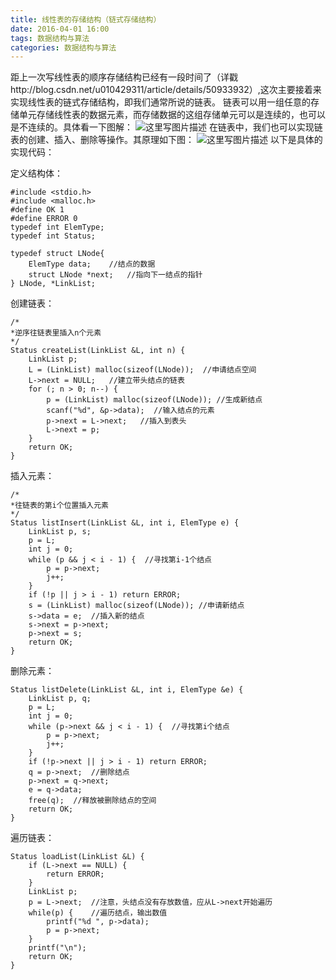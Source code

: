 ```yaml
---
title: 线性表的存储结构（链式存储结构）
date: 2016-04-01 16:00
tags: 数据结构与算法
categories: 数据结构与算法
---
```


距上一次写线性表的顺序存储结构已经有一段时间了（详戳http://blog.csdn.net/u010429311/article/details/50933932）,这次主要接着来实现线性表的链式存储结构，即我们通常所说的链表。
链表可以用一组任意的存储单元存储线性表的数据元素，而存储数据的这组存储单元可以是连续的，也可以是不连续的。具体看一下图解：
![这里写图片描述](http://img.blog.csdn.net/20160401154532452)
在链表中，我们也可以实现链表的创建、插入、删除等操作。其原理如下图：
![这里写图片描述](http://img.blog.csdn.net/20160401155006923)
以下是具体的实现代码：
<!--more-->
定义结构体：
```
#include <stdio.h>
#include <malloc.h>
#define OK 1
#define ERROR 0
typedef int ElemType;
typedef int Status;

typedef struct LNode{
    ElemType data;    //结点的数据
    struct LNode *next;   //指向下一结点的指针
} LNode, *LinkList;
```

创建链表：

```
/*
*逆序往链表里插入n个元素
*/
Status createList(LinkList &L, int n) {
    LinkList p;   
    L = (LinkList) malloc(sizeof(LNode));  //申请结点空间
    L->next = NULL;   //建立带头结点的链表
    for (; n > 0; n--) {
        p = (LinkList) malloc(sizeof(LNode)); //生成新结点
        scanf("%d", &p->data);  //输入结点的元素
        p->next = L->next;   //插入到表头
        L->next = p; 
    }
    return OK;
}
```

插入元素：

```
/*
*往链表的第i个位置插入元素
*/
Status listInsert(LinkList &L, int i, ElemType e) {
    LinkList p, s;
    p = L;
    int j = 0;
    while (p && j < i - 1) {  //寻找第i-1个结点
        p = p->next;  
        j++;
    }
    if (!p || j > i - 1) return ERROR;
    s = (LinkList) malloc(sizeof(LNode)); //申请新结点
    s->data = e;  //插入新的结点
    s->next = p->next;
    p->next = s;
    return OK;
}
```
删除元素：

```
Status listDelete(LinkList &L, int i, ElemType &e) {
    LinkList p, q;
    p = L;
    int j = 0;
    while (p->next && j < i - 1) {  //寻找第i个结点
        p = p->next;
        j++;
    }
    if (!p->next || j > i - 1) return ERROR;
    q = p->next;  //删除结点
    p->next = q->next;
    e = q->data;
    free(q);  //释放被删除结点的空间
    return OK;
}
```
遍历链表：

```
Status loadList(LinkList &L) {
    if (L->next == NULL) {
        return ERROR;
    }
    LinkList p;
    p = L->next;  //注意，头结点没有存放数值，应从L->next开始遍历
    while(p) {    //遍历结点，输出数值
        printf("%d ", p->data);
        p = p->next;
    }
    printf("\n");
    return OK;
}
```